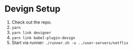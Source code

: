 # Devign Setup

1. Check out the repo.
2. `yarn`
3. `yarn link devigner`
4. `yarn link babel-plugin-devign`
5. Start via runner: `./runner.sh -u ../user-servers/netflix`
